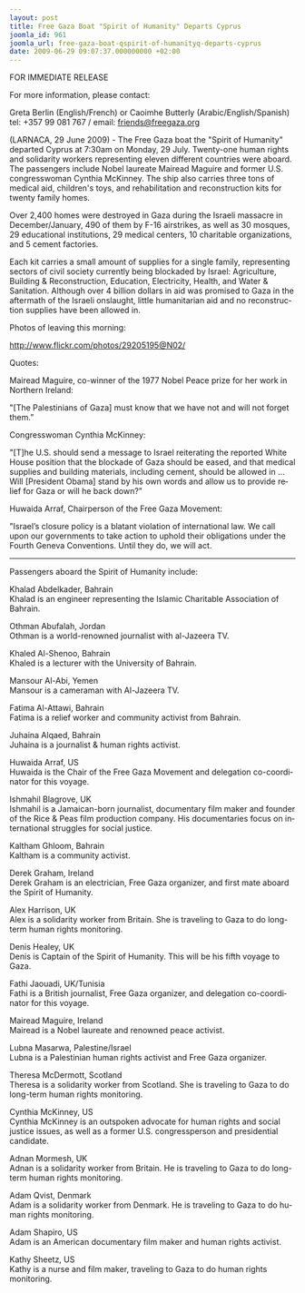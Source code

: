 ```yaml
---
layout: post
title: Free Gaza Boat "Spirit of Humanity" Departs Cyprus
joomla_id: 961
joomla_url: free-gaza-boat-qspirit-of-humanityq-departs-cyprus
date: 2009-06-29 09:07:37.000000000 +02:00
---
```

<p><span lang="EN-US">FOR IMMEDIATE RELEASE</span></p>
<span lang="EN-US"></span><span lang="EN-US">For more information, please contact:</span>
<p><span lang="EN-US">Greta Berlin (English/French) or Caoimhe Butterly (Arabic/English/Spanish)<br />tel: +357 99 081 767 / email: <a href="mailto:friends@freegaza.org" target="_blank">friends@freegaza.org</a></span></p>
<p><span lang="EN-US">(LARNACA, 29 June 2009) - The Free Gaza boat the "Spirit of Humanity" departed Cyprus at 7:30am on Monday, 29 July. Twenty-one human rights and solidarity workers representing eleven different countries were aboard. The passengers include Nobel laureate Mairead Maguire and former U.S. congresswoman Cynthia McKinney. The ship also carries three tons of medical aid, children's toys, and rehabilitation and reconstruction kits for twenty family homes. </span></p>
<p><span lang="EN-US">Over 2,400 homes were destroyed in Gaza during the Israeli massacre in December/January, 490 of them by F-16 airstrikes, as well as 30 mosques, 29 educational institutions, 29 medical centers, 10 charitable organizations, and 5 cement factories. </span></p>
<p><span lang="EN-US">Each kit carries a small amount of supplies for a single family, representing sectors of civil society currently being blockaded by Israel: Agriculture, Building &amp; Reconstruction, Education, Electricity, Health, and Water &amp; Sanitation. Although over 4 billion dollars in aid was promised to Gaza in the aftermath of the Israeli onslaught, little humanitarian aid and no reconstruction supplies have been allowed in.</span></p>
<p class="ha"><span id=":92" class="hP">Photos of leaving this morning:</span></p>
<p class="ha"><a title="flickr" href="http://www.flickr.com/photos/29205195@N02/">http://www.flickr.com/photos/29205195@N02/</a></p>
<p>

</p>
<p><span lang="EN-US"> Quotes:</span></p>
<p><span lang="EN-US"> Mairead Maguire, co-winner of the 1977 Nobel Peace prize for her work in Northern Ireland:</span></p>
<p><span lang="EN-US">"[The Palestinians of Gaza] must know that we have not and will not forget them.”</span></p>
<p><span lang="EN-US"> </span>Congresswoman Cynthia McKinney:</p>
<span lang="EN-US"></span>
<p><span lang="EN-US">"[T]he U.S. should send a message to Israel reiterating the reported White House position that the blockade of Gaza should be eased, and that medical supplies and building materials, including cement, should be allowed in ... Will [President Obama] stand by his own words and allow us to provide relief for Gaza or will he back down?”</span></p>
<p><span lang="EN-US">Huwaida Arraf, Chairperson of the Free Gaza Movement:</span></p>
<p><span lang="EN-US">"Israel’s closure policy is a blatant violation of international law. We call upon our governments to take action to uphold their obligations under the Fourth Geneva Conventions. Until they do, we will act.</span></p>
<hr />
<span lang="EN-US"></span><span lang="EN-US">Passengers aboard the Spirit of Humanity include:</span>
<p><span lang="EN-US">Khalad Abdelkader, Bahrain<br />Khalad is an engineer representing the Islamic Charitable Association of Bahrain.</span></p>
<p><span lang="EN-US">Othman Abufalah, Jordan<br />Othman is a world-renowned journalist with al-Jazeera TV.</span></p>
<p><span lang="EN-US">Khaled Al-Shenoo, Bahrain<br />Khaled is a lecturer with the University of Bahrain. </span></p>
<p><span lang="EN-US">Mansour Al-Abi, Yemen<br />Mansour is a cameraman with Al-Jazeera TV.</span></p>
<p><span lang="EN-US">Fatima Al-Attawi, Bahrain<br />Fatima is a relief worker and community activist from Bahrain.</span></p>
<p><span lang="EN-US">Juhaina Alqaed, Bahrain<br />Juhaina is a journalist &amp; human rights activist. </span></p>
<p><span lang="EN-US">Huwaida Arraf, US<br />Huwaida is the Chair of the Free Gaza Movement and delegation co-coordinator for this voyage.</span></p>
<p><span lang="EN-US"> </span></p>
<p><span lang="EN-US">Ishmahil Blagrove, UK<br />Ishmahil is a Jamaican-born journalist, documentary film maker and founder of the Rice &amp; Peas film production company. His documentaries focus on international struggles for social justice.</span></p>
<p><span lang="EN-US"> </span></p>
<p><span lang="EN-US">Kaltham Ghloom, Bahrain<br />Kaltham is a community activist. </span></p>
<p><span lang="EN-US"> </span></p>
<p><span lang="EN-US">Derek Graham, Ireland<br />Derek Graham is an electrician, Free Gaza organizer, and first mate aboard the Spirit of Humanity.</span></p>
<p><span lang="EN-US"> </span></p>
<p><span lang="EN-US">Alex Harrison, UK<br />Alex is a solidarity worker from Britain. She is traveling to Gaza to do long-term human rights monitoring. </span></p>
<p><span lang="EN-US"> </span></p>
<p><span lang="EN-US">Denis Healey, UK<br />Denis is Captain of the Spirit of Humanity. This will be his fifth voyage to Gaza.</span></p>
<p><span lang="EN-US"> </span></p>
<p><span lang="EN-US">Fathi Jaouadi, UK/Tunisia<br />Fathi is a British journalist, Free Gaza organizer, and delegation co-coordinator for this voyage.</span></p>
<p><span lang="EN-US"> </span></p>
<p><span lang="EN-US">Mairead Maguire, Ireland<br />Mairead is a Nobel laureate and renowned peace activist.<span> </span></span></p>
<p><span lang="EN-US"> </span></p>
<p><span lang="EN-US">Lubna Masarwa, Palestine/Israel<br />Lubna is a Palestinian human rights activist and Free Gaza organizer.</span></p>
<p><span lang="EN-US"> </span></p>
<p><span lang="EN-US">Theresa McDermott, Scotland<br />Theresa is a solidarity worker from Scotland. She is traveling to Gaza to do long-term human rights monitoring. </span></p>
<p><span lang="EN-US"> </span></p>
<p><span lang="EN-US">Cynthia McKinney, US<br />Cynthia McKinney is an outspoken advocate for human rights and social justice issues, as well as a former U.S. congressperson and presidential candidate.</span></p>
<p><span lang="EN-US"> </span></p>
<p><span lang="EN-US">Adnan Mormesh, UK<br />Adnan is a solidarity worker from Britain. He is traveling to Gaza to do long-term human rights monitoring. </span></p>
<p><span lang="EN-US"> </span></p>
<p><span lang="EN-US">Adam Qvist, Denmark<br />Adam is a solidarity worker from Denmark. He is traveling to Gaza to do human rights monitoring. </span></p>
<p><span lang="EN-US"> </span></p>
<p><span lang="EN-US">Adam Shapiro, US<br />Adam is an American documentary film maker and human rights activist.</span></p>
<p><span lang="EN-US"> </span></p>
<p><span lang="EN-US">Kathy Sheetz, US<br />Kathy is a nurse and film maker, traveling to Gaza to do human rights monitoring.</span></p>
